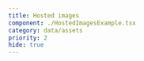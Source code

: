 ```yaml
---
title: Hosted images
component: ./HostedImagesExample.tsx
category: data/assets
priority: 2
hide: true
---
```

